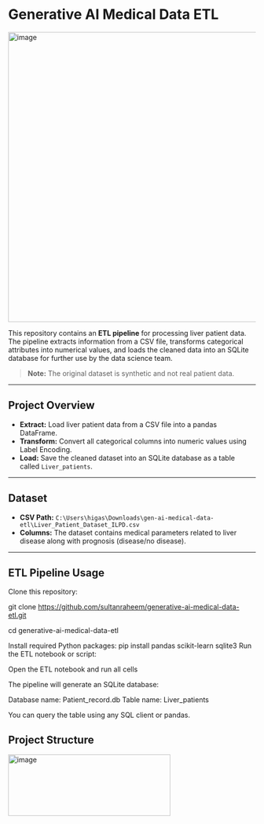 # Generative AI Medical Data ETL

<img width="1166" height="590" alt="image" src="https://github.com/user-attachments/assets/a5195f34-4c06-4446-b5ff-70511f44f58f" />

This repository contains an **ETL pipeline** for processing liver patient data. The pipeline extracts information from a CSV file, transforms categorical attributes into numerical values, and loads the cleaned data into an SQLite database for further use by the data science team.

> **Note:** The original dataset is synthetic and not real patient data.

---

## Project Overview

- **Extract:** Load liver patient data from a CSV file into a pandas DataFrame.  
- **Transform:** Convert all categorical columns into numeric values using Label Encoding.  
- **Load:** Save the cleaned dataset into an SQLite database as a table called `Liver_patients`.

---

## Dataset

- **CSV Path:** `C:\Users\higas\Downloads\gen-ai-medical-data-etl\Liver_Patient_Dataset_ILPD.csv`  
- **Columns:** The dataset contains medical parameters related to liver disease along with prognosis (disease/no disease).  

---

## ETL Pipeline Usage

Clone this repository:

git clone https://github.com/sultanraheem/generative-ai-medical-data-etl.git

cd generative-ai-medical-data-etl

Install required Python packages:
pip install pandas scikit-learn sqlite3
Run the ETL notebook or script:

Open the ETL notebook and run all cells

The pipeline will generate an SQLite database:

Database name: Patient_record.db
Table name: Liver_patients

You can query the table using any SQL client or pandas.

## Project Structure

<img width="330" height="125" alt="image" src="https://github.com/user-attachments/assets/fb10325b-f04b-4311-bfb9-24a461df8748" />

